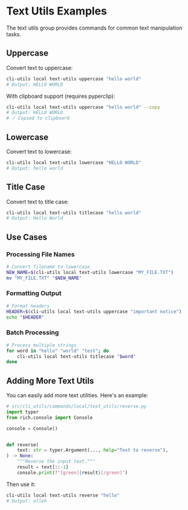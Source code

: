 # Text Utils Examples

The text utils group provides commands for common text manipulation tasks.

## Uppercase

Convert text to uppercase:

```bash
cli-utils local text-utils uppercase "hello world"
# Output: HELLO WORLD
```

With clipboard support (requires pyperclip):

```bash
cli-utils local text-utils uppercase "hello world" --copy
# Output: HELLO WORLD
# ✓ Copied to clipboard
```

## Lowercase

Convert text to lowercase:

```bash
cli-utils local text-utils lowercase "HELLO WORLD"
# Output: hello world
```

## Title Case

Convert text to title case:

```bash
cli-utils local text-utils titlecase "hello world"
# Output: Hello World
```

## Use Cases

### Processing File Names

```bash
# Convert filename to lowercase
NEW_NAME=$(cli-utils local text-utils lowercase "MY_FILE.TXT")
mv "MY_FILE.TXT" "$NEW_NAME"
```

### Formatting Output

```bash
# Format headers
HEADER=$(cli-utils local text-utils uppercase "important notice")
echo "$HEADER"
```

### Batch Processing

```bash
# Process multiple strings
for word in "hello" "world" "test"; do
    cli-utils local text-utils titlecase "$word"
done
```

## Adding More Text Utils

You can easily add more text utilities. Here's an example:

```python
# src/cli_utils/commands/local/text_utils/reverse.py
import typer
from rich.console import Console

console = Console()


def reverse(
    text: str = typer.Argument(..., help="Text to reverse"),
) -> None:
    """Reverse the input text."""
    result = text[::-1]
    console.print(f"[green]{result}[/green]")
```

Then use it:

```bash
cli-utils local text-utils reverse "hello"
# Output: olleh
```
